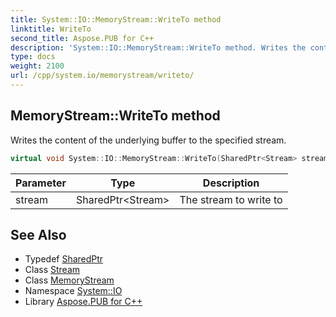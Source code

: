 ```yaml
---
title: System::IO::MemoryStream::WriteTo method
linktitle: WriteTo
second_title: Aspose.PUB for C++
description: 'System::IO::MemoryStream::WriteTo method. Writes the content of the underlying buffer to the specified stream in C++.'
type: docs
weight: 2100
url: /cpp/system.io/memorystream/writeto/
---
```

## MemoryStream::WriteTo method


Writes the content of the underlying buffer to the specified stream.

```cpp
virtual void System::IO::MemoryStream::WriteTo(SharedPtr<Stream> stream)
```


| Parameter | Type | Description |
| --- | --- | --- |
| stream | SharedPtr\<Stream\> | The stream to write to |

## See Also

* Typedef [SharedPtr](../../../system/sharedptr/)
* Class [Stream](../../stream/)
* Class [MemoryStream](../)
* Namespace [System::IO](../../)
* Library [Aspose.PUB for C++](../../../)
